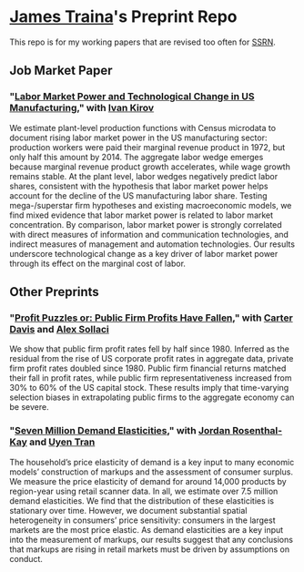 # [James Traina](https://sites.google.com/site/trainajames/)'s Preprint Repo

This repo is for my working papers that are revised too often for [SSRN](https://papers.ssrn.com/sol3/cf_dev/AbsByAuth.cfm?per_id=2227781).


## Job Market Paper

### "[Labor Market Power and Technological Change in US Manufacturing](https://raw.githubusercontent.com/James-Traina/Preprints/main/Traina_JMP.pdf)," with [Ivan Kirov](https://sites.google.com/view/ivankirov/)
We estimate plant-level production functions with Census microdata to document rising labor market power in the US manufacturing sector: production workers were paid their marginal revenue product in 1972, but only half this amount by 2014. The aggregate labor wedge emerges because marginal revenue product growth accelerates, while wage growth remains stable. At the plant level, labor wedges negatively predict labor shares, consistent with the hypothesis that labor market power helps account for the decline of the US manufacturing labor share. Testing mega-/superstar firm hypotheses and existing macroeconomic models, we find mixed evidence that labor market power is related to labor market concentration. By comparison, labor market power is strongly correlated with direct measures of information and communication technologies, and indirect measures of management and automation technologies. Our results underscore technological change as a key driver of labor market power through its effect on the marginal cost of labor.


## Other Preprints

### "[Profit Puzzles or: Public Firm Profits Have Fallen](https://raw.githubusercontent.com/James-Traina/Preprints/main/Profit_Puzzles.pdf)," with [Carter Davis](https://sites.google.com/site/carterkentdavis/) and [Alex Sollaci](https://sites.google.com/view/alexandresollaci/)
We show that public firm profit rates fell by half since 1980. Inferred as the residual from the rise of US corporate profit rates in aggregate data, private firm profit rates doubled since 1980. Public firm financial returns matched their fall in profit rates, while public firm representativeness increased from 30% to 60% of the US capital stock. These results imply that time-varying selection biases in extrapolating public firms to the aggregate economy can be severe.

### "[Seven Million Demand Elasticities](https://raw.githubusercontent.com/James-Traina/Preprints/main/Demand_Elasticities.pdf)," with [Jordan Rosenthal-Kay](https://jrosenthalkay.github.io/) and [Uyen Tran](http://uyenbtran.com/)
The household’s price elasticity of demand is a key input to many economic models’ construction of markups and the assessment of consumer surplus. We measure the price elasticity of demand for around 14,000 products by region-year using retail scanner data. In all, we estimate over 7.5 million demand elasticities. We find that the distribution of these elasticities is stationary over time. However, we document substantial spatial heterogeneity in consumers’ price sensitivity: consumers in the largest markets are the most price elastic. As demand elasticities are a key input into the measurement of markups, our results suggest that any conclusions that markups are rising in retail markets must be driven by assumptions on conduct.
